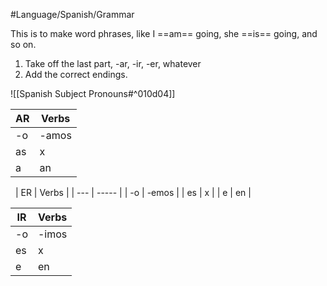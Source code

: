 #Language/Spanish/Grammar

This is to make word phrases, like I ==am== going, she ==is== going, and so on.

1. Take off the last part, -ar, -ir, -er, whatever 
2. Add the correct endings. 

![[Spanish Subject Pronouns#^010d04]]

| AR  | Verbs |
| --- | ----- |
| -o  | -amos |
| as  | x     |
| a   | an    |

 
| ER  | Verbs |
| --- | ----- |
| -o  | -emos |
| es  | x     |
| e   | en    |

| IR  | Verbs |
| --- | ----- |
| -o  | -imos |
| es  | x     |
| e   | en    |

